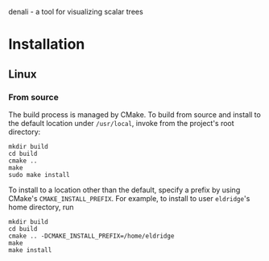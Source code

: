 denali - a tool for visualizing scalar trees

Installation
================================================================================

Linux
--------------------------------------------------------------------------------

### From source
The build process is managed by CMake. To build from source and install to the 
default location under `/usr/local`, invoke from the project's root directory:

    mkdir build
    cd build
    cmake ..
    make
    sudo make install

To install to a location other than the default, specify a prefix by using
CMake's `CMAKE_INSTALL_PREFIX`. For example, to install to user `eldridge`'s
home directory, run

    mkdir build
    cd build
    cmake .. -DCMAKE_INSTALL_PREFIX=/home/eldridge
    make
    make install
